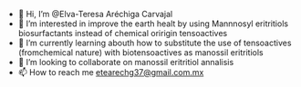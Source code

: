 - 👋 Hi, I’m @Elva-Teresa Aréchiga Carvajal
- 👀 I’m interested in improve the earth healt by using Mannnosyl eritritiols biosurfactants instead of chemical oririgin tensoactives
- 🌱 I’m currently learning abouth how to substitute the use of tensoactives (fromchemical nature) with biotensoactives as manossil eritritiols
- 💞️ I’m looking to collaborate on manossil eritritiol annalisis
- 📫 How to reach me etearechg37@gmail.com.mx

<!---
Elva-Teresa/Elva-Teresa is a ✨ special ✨ repository because its `README.md` (this file) appears on your GitHub profile.
You can click the Preview link to take a look at your changes.
--->

